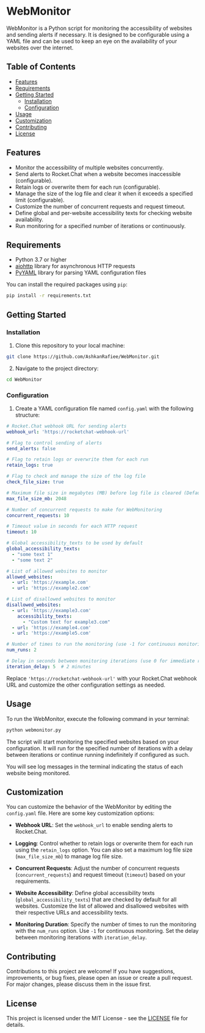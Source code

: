 # WebMonitor

WebMonitor is a Python script for monitoring the accessibility of websites and sending alerts if necessary. It is designed to be configurable using a YAML file and can be used to keep an eye on the availability of your websites over the internet.

## Table of Contents

- [Features](#features)
- [Requirements](#requirements)
- [Getting Started](#getting-started)
  - [Installation](#installation)
  - [Configuration](#configuration)
- [Usage](#usage)
- [Customization](#customization)
- [Contributing](#contributing)
- [License](#license)

## Features

- Monitor the accessibility of multiple websites concurrently.
- Send alerts to Rocket.Chat when a website becomes inaccessible (configurable).
- Retain logs or overwrite them for each run (configurable).
- Manage the size of the log file and clear it when it exceeds a specified limit (configurable).
- Customize the number of concurrent requests and request timeout.
- Define global and per-website accessibility texts for checking website availability.
- Run monitoring for a specified number of iterations or continuously.

## Requirements

- Python 3.7 or higher
- [aiohttp](https://docs.aiohttp.org/en/stable/index.html) library for asynchronous HTTP requests
- [PyYAML](https://pyyaml.org/) library for parsing YAML configuration files

You can install the required packages using `pip`:

```bash
pip install -r requirements.txt
```

## Getting Started

### Installation

1. Clone this repository to your local machine:

```bash
git clone https://github.com/AshkanRafiee/WebMonitor.git
```

2. Navigate to the project directory:

```bash
cd WebMonitor
```

### Configuration

1. Create a YAML configuration file named `config.yaml` with the following structure:

```yaml
# Rocket.Chat webhook URL for sending alerts
webhook_url: 'https://rocketchat-webhook-url'

# Flag to control sending of alerts
send_alerts: false

# Flag to retain logs or overwrite them for each run
retain_logs: true

# Flag to check and manage the size of the log file
check_file_size: true

# Maximum file size in megabytes (MB) before log file is cleared (Default: 2GB)
max_file_size_mb: 2048

# Number of concurrent requests to make for WebMonitoring
concurrent_requests: 10

# Timeout value in seconds for each HTTP request
timeout: 10

# Global accessibility_texts to be used by default
global_accessibility_texts:
  - "some text 1"
  - "some text 2"

# List of allowed websites to monitor
allowed_websites:
  - url: 'https://example.com'
  - url: 'https://example2.com'

# List of disallowed websites to monitor
disallowed_websites:
  - url: 'https://example3.com'
    accessibility_texts:
      - "Custom text for example3.com"
  - url: 'https://example4.com'
  - url: 'https://example5.com'

# Number of times to run the monitoring (use -1 for continuous monitoring)
num_runs: 2

# Delay in seconds between monitoring iterations (use 0 for immediate rerun)
iteration_delay: 5  # 2 minutes
```

Replace `'https://rocketchat-webhook-url'` with your Rocket.Chat webhook URL and customize the other configuration settings as needed.

## Usage

To run the WebMonitor, execute the following command in your terminal:

```bash
python webmonitor.py
```

The script will start monitoring the specified websites based on your configuration. It will run for the specified number of iterations with a delay between iterations or continue running indefinitely if configured as such.

You will see log messages in the terminal indicating the status of each website being monitored.

## Customization

You can customize the behavior of the WebMonitor by editing the `config.yaml` file. Here are some key customization options:

- **Webhook URL**: Set the `webhook_url` to enable sending alerts to Rocket.Chat.

- **Logging**: Control whether to retain logs or overwrite them for each run using the `retain_logs` option. You can also set a maximum log file size (`max_file_size_mb`) to manage log file size.

- **Concurrent Requests**: Adjust the number of concurrent requests (`concurrent_requests`) and request timeout (`timeout`) based on your requirements.

- **Website Accessibility**: Define global accessibility texts (`global_accessibility_texts`) that are checked by default for all websites. Customize the list of allowed and disallowed websites with their respective URLs and accessibility texts.

- **Monitoring Duration**: Specify the number of times to run the monitoring with the `num_runs` option. Use `-1` for continuous monitoring. Set the delay between monitoring iterations with `iteration_delay`.

## Contributing

Contributions to this project are welcome! If you have suggestions, improvements, or bug fixes, please open an issue or create a pull request. For major changes, please discuss them in the issue first.

## License

This project is licensed under the MIT License - see the [LICENSE](LICENSE) file for details.
